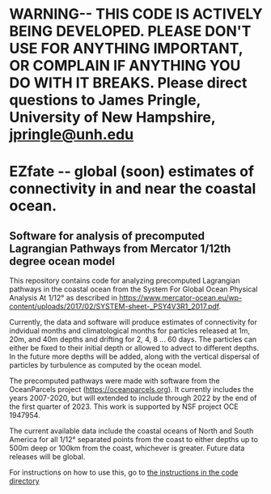 # WARNING-- THIS CODE IS ACTIVELY BEING DEVELOPED. PLEASE DON'T USE FOR ANYTHING IMPORTANT, OR COMPLAIN IF ANYTHING YOU DO WITH IT BREAKS. Please direct questions to James Pringle, University of New Hampshire, jpringle@unh.edu


# EZfate -- global (soon) estimates of connectivity in and near the coastal ocean. 

## Software for analysis of precomputed Lagrangian Pathways from Mercator 1/12th degree ocean model

This repository contains code for analyzing precomputed Lagrangian pathways in the coastal ocean from the System For Global Ocean Physical Analysis At 1/12° as described in https://www.mercator-ocean.eu/wp-content/uploads/2017/02/SYSTEM-sheet-_PSY4V3R1_2017.pdf.

Currently, the data and software will produce estimates of connectivity for indvidual months and climatological months for particles released at 1m, 20m, and 40m depths and drifting for 2, 4, 8 ... 60 days. The particles can either be fixed to their initial depth or allowed to advect to different depths. In the future more depths will be added, along with the vertical dispersal of particles by turbulence as computed by the ocean model. 

The precomputed pathways were made with software from the OceanParcels project (https://oceanparcels.org).  It currently includes the years 2007-2020, but will extended to include through 2022 by the end of the first quarter of 2023.  This work is supported by NSF project OCE 1947954.  

The current available data include the coastal oceans of North and South America for all 1/12° separated points from the coast to either depths up to 500m deep or 100km from the coast, whichever is greater. Future data releases will be global. 

For instructions on how to use this, go to [the instructions in the code directory](https://jamiepringle.github.io/EZfate/)
